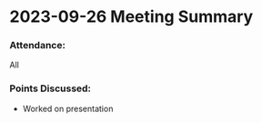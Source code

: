 # 2023-09-26 Meeting Summary

### Attendance:

All

### Points Discussed:

- Worked on presentation
